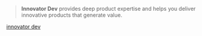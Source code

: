 > **Innovator Dev** provides deep product expertise and helps you deliver innovative products that generate value.

[innovator dev](https://innovator.dev)